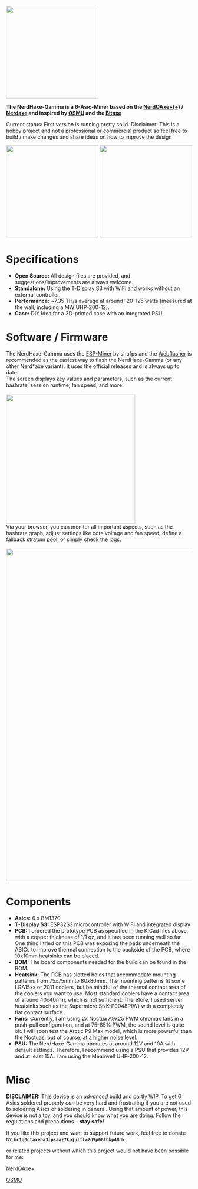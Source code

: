 <img src="https://github.com/Patsch91/NerdHEX-Gamma/blob/main/Images/NHG-Logo dark.png" width="250px">

**The NerdHaxe-Gamma is a 6-Asic-Miner based on the [NerdQAxe+(+)](https://github.com/shufps/qaxe) / [Nerdaxe](https://github.com/BitMaker-hub/NerdAxeUltra) and inspired by [OSMU](https://osmu.wiki/) and the [Bitaxe](https://github.com/bitaxeorg)**

Current status: First version is running pretty solid. Disclaimer: This is a hobby project and not a professional or commercial product so feel free to build / make changes and share ideas on how to improve the design

<img src="https://github.com/Patsch91/NerdHEX-Gamma/blob/main/Images/Front PCB.png" width="250px"> <img src="https://github.com/Patsch91/NerdHEX-Gamma/blob/main/Images/Backside PCB.png" width="250px">

# Specifications
- **Open Source:** All design files are provided, and suggestions/improvements are always welcome.
- **Standalone:** Using the T-Display S3 with WiFi and works without an external controller.
- **Performance:** ~7.35 TH/s average at around 120-125 watts (measured at the wall, including a MW UHP-200-12).
- **Case:** DIY Idea for a 3D-printed case with an integrated PSU.

# Software / Firmware
The NerdHaxe-Gamma uses the [ESP-Miner](https://github.com/shufps/ESP-Miner-NerdQAxePlus) by shufps and the [Webflasher](https://shufps.github.io/nerdqaxe-web-flasher/) is recommended as the easiest way to flash the NerdHaxe-Gamma (or any other Nerd*axe variant). It uses the official releases and is always up to date.
<br> The screen displays key values and parameters, such as the current hashrate, session runtime, fan speed, and more.
<br><br> <img src="https://github.com/Patsch91/NerdHEX-Gamma/blob/main/Images/Display Haxe.png" width="350px">
<br> Via your browser, you can monitor all important aspects, such as the hashrate graph, adjust settings like core voltage and fan speed, define a fallback stratum pool, or simply check the logs.
<br><br> <img src="https://github.com/Patsch91/NerdHEX-Gamma/blob/main/Images/OS Screen dark.png" width="900px">

# Components
- **Asics:** 6 x BM1370
- **T-Display S3:** ESP32S3 microcontroller with WiFi and integrated display
- **PCB:** I ordered the prototype PCB as specified in the KiCad files above, with a copper thickness of 1/1 oz, and it has been running well so far. One thing I tried on this PCB was exposing the pads underneath the ASICs to improve thermal connection to the backside of the PCB, where 10x10mm heatsinks can be placed.
- **BOM:** The board components needed for the build can be found in the BOM.
- **Heatsink:** The PCB has slotted holes that accommodate mounting patterns from 75x75mm to 80x80mm. The mounting patterns fit some LGA15xx or 2011 coolers, but be mindful of the thermal contact area of the coolers you want to use. Most standard coolers have a contact area of around 40x40mm, which is not sufficient. Therefore, I used server heatsinks such as the Supermicro SNK-P0048P(W) with a completely flat contact surface.
- **Fans:** Currently, I am using 2x Noctua A9x25 PWM chromax fans in a push-pull configuration, and at 75-85% PWM, the sound level is quite ok. I will soon test the Arctic P9 Max model, which is more powerful than the Noctuas, but of course, at a higher noise level.
- **PSU:** The NerdHaxe-Gamma operates at around 12V and 10A with default settings. Therefore, I recommend using a PSU that provides 12V and at least 15A. I am using the Meanwell UHP-200-12. <br>


# Misc 
**DISCLAIMER:** This device is an *advanced* build and partly WIP. To get 6 Asics soldered properly *can* be very hard and frustrating if you are not used to soldering Asics or soldering in general. Using that amount of power, this device is not a toy, and you should know what you are doing. Follow the regulations and precautions – **stay safe!** <br>

If you like this project and want to support future work, feel free to donate to: **`bc1q0ctaxeha3lpsaaz7kpjulflw2d9p66fhkp48dk`**

or related projects without which this project would not have been possible for me:

[NerdQAxe+](https://github.com/shufps/qaxe)

[OSMU](https://osmu.wiki/)

